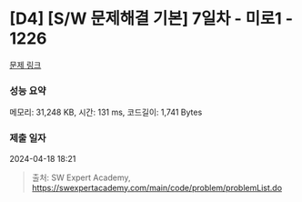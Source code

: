 # [D4] [S/W 문제해결 기본] 7일차 - 미로1 - 1226 

[문제 링크](https://swexpertacademy.com/main/code/problem/problemDetail.do?contestProbId=AV14vXUqAGMCFAYD) 

### 성능 요약

메모리: 31,248 KB, 시간: 131 ms, 코드길이: 1,741 Bytes

### 제출 일자

2024-04-18 18:21



> 출처: SW Expert Academy, https://swexpertacademy.com/main/code/problem/problemList.do